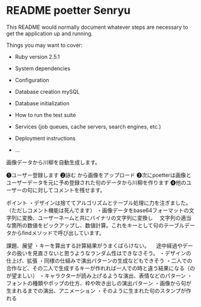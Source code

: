# README poetter Senryu

This README would normally document whatever steps are necessary to get the
application up and running.

Things you may want to cover:

* Ruby version
2.5.1
* System dependencies

* Configuration

* Database creation
mySQL
* Database initialization

* How to run the test suite

* Services (job queues, cache servers, search engines, etc.)

* Deployment instructions

* ...

画像データから川柳を自動生成します。

❶ユーザー登録します
❷詠む から画像をアップロード
❸次にpoetterは画像とユーザーデータを元に予め登録された句のデータから川柳を作ります
❹他のユーザーの句に対してコメントを残せます。

ポイント
・デザインは捨ててアルゴリズムとテーブル処理に力を注ぎました。（ただしコメント機能は死んでます）
・画像データをbase64フォーマットの文字列に変換、ユーザーネームと共にバイナリの文字列に変換し
　文字列の適当な箇所の数値をピックアップし、数値計算。これをキーとして句のテーブルデータからfindメソッドで呼び出しています。

課題、展望
・キーを算出する計算結果がうまくばらけない。
　途中経過やデータの扱いを見直さないと思うようなランダム性はできなさそう。
・デザインの仕上げ、拡張
・同様の仕組みで演出パターンの生成などもできそう
・二人での合作など、その二人で生成するキーが作れれば一人での時と違う結果になる（のが望ましい）
・キャラクターが読み上げるような演出、表情などのパターン
・フォントの種類やポップの仕方、枠や吹き出しの演出パターン
・画像から句が生まれるまでの演出、アニメーション
・そのように生まれた句のスタンプが作れる
